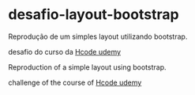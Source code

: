 # desafio-layout-bootstrap

Reprodução de um simples layout utilizando bootstrap.

desafio do curso da [Hcode udemy](https://www.udemy.com/course/bootstrap-4-curso-completo)


Reproduction of a simple layout using bootstrap.

challenge of the course of [Hcode udemy](https://www.udemy.com/course/bootstrap-4-curso-completo)

